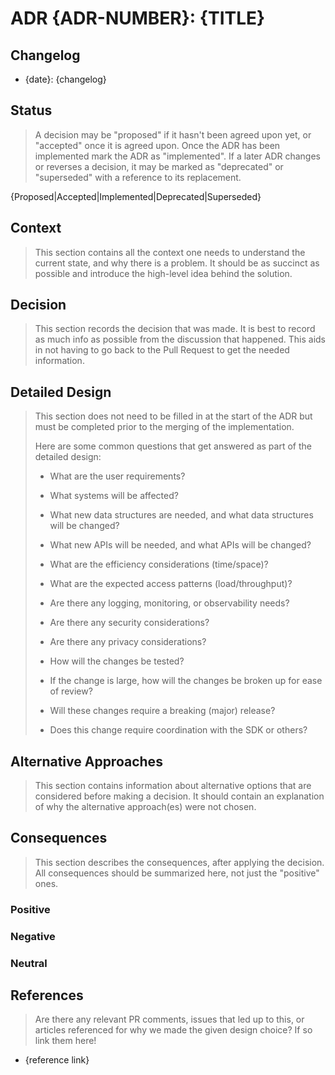 # ADR {ADR-NUMBER}: {TITLE}

## Changelog

- {date}: {changelog}

## Status

> A decision may be "proposed" if it hasn't been agreed upon yet, or "accepted"
once it is agreed upon. Once the ADR has been implemented mark the ADR as
"implemented". If a later ADR changes or reverses a decision, it may be marked
as "deprecated" or "superseded" with a reference to its replacement.

{Proposed|Accepted|Implemented|Deprecated|Superseded}

## Context

> This section contains all the context one needs to understand the current state, and why there is a problem. It should be as succinct as possible and introduce the high-level idea behind the solution.

## Decision

> This section records the decision that was made.
> It is best to record as much info as possible from the discussion that happened. This aids in not having to go back to the Pull Request to get the needed information.

## Detailed Design

> This section does not need to be filled in at the start of the ADR but must be completed prior to the merging of the implementation.
>
> Here are some common questions that get answered as part of the detailed design:
>
> - What are the user requirements?
>
> - What systems will be affected?
>
> - What new data structures are needed, and what data structures will be changed?
>
> - What new APIs will be needed, and what APIs will be changed?
>
> - What are the efficiency considerations (time/space)?
>
> - What are the expected access patterns (load/throughput)?
>
> - Are there any logging, monitoring, or observability needs?
>
> - Are there any security considerations?
>
> - Are there any privacy considerations?
>
> - How will the changes be tested?
>
> - If the change is large, how will the changes be broken up for ease of review?
>
> - Will these changes require a breaking (major) release?
>
> - Does this change require coordination with the SDK or others?

## Alternative Approaches

> This section contains information about alternative options that are considered before making a decision. It should contain an explanation of why the alternative approach(es) were not chosen.


## Consequences

> This section describes the consequences, after applying the decision. All consequences should be summarized here, not just the "positive" ones.

### Positive

### Negative

### Neutral

## References

> Are there any relevant PR comments, issues that led up to this, or articles referenced for why we made the given design choice? If so link them here!

- {reference link}
